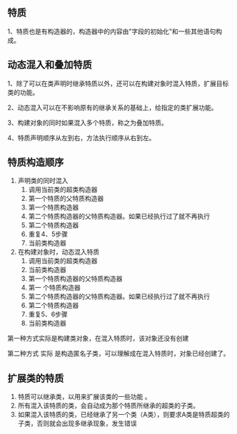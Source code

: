 

## 特质

1、特质也是有构造器的，构造器中的内容由"字段的初始化"和一些其他语句构成。



## 动态混入和叠加特质

1、除了可以在类声明时继承特质以外，还可以在构建对象时混入特质，扩展目标类的功能。

2、动态混入可以在不影响原有的继承关系的基础上，给指定的类扩展功能。

3、构建对象的同时如果混入多个特质，称之为叠加特质。

4、特质声明顺序从左到右，方法执行顺序从右到左。

## 特质构造顺序

1. 声明类的同时混入
    1. 调用当前类的超类构造器
    2. 第一个特质的父特质构造器
    3. 第一个特质构造器
    4. 第二个特质构造器的父特质构造器。如果已经执行过了就不再执行
    5. 第二个特质构造器
    6. 重复4、5步骤
    7. 当前类构造器
2. 在构建对象时，动态混入特质
    1. 调用当前类的超类构造器
    2. 当前类构造器
    3. 第一个特质构造器的父特质构造器
    3. 第一   个特质构造器
    4. 第二个特质构造器的父特质构造器。如果已经执行过了就不再执行
    5. 第二个特质构造器
    6. 重复5、6步骤
    7. 当前类构造器

第一种方式实际是构建类对象，在混入特质时，该对象还没有创建

第二种方式 实际 是构造匿名子类，可以理解成在混入特质时，对象已经创建了。

## 扩展类的特质

1. 特质可以继承类，以用来扩展该类的一些功能 。
2. 所有混入该特质的类，会自动成为那个特质所继承的超类的子类。
3. 如果混入该特质的类，已经继承了另一个类（A类），则要求A类是特质超类的子类，否则就会出现多继承现象，发生错误




















